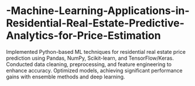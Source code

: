 # -Machine-Learning-Applications-in-Residential-Real-Estate-Predictive-Analytics-for-Price-Estimation
Implemented Python-based ML techniques for residential real estate price prediction using Pandas, NumPy, Scikit-learn, and TensorFlow/Keras. Conducted data cleaning, preprocessing, and feature engineering to enhance accuracy. Optimized models, achieving significant performance gains with ensemble methods and deep learning.
